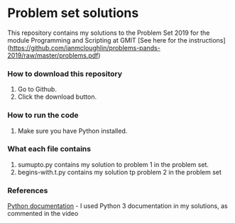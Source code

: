 # Problem set solutions

This repository contains my solutions to the Problem Set 2019 for the module Programming and Scripting at GMIT
[See here for the instructions] (https://github.com/ianmcloughlin/problems-pands-2019/raw/master/problems.pdf)

### How to download this repository

1. Go to Github.
2. Click the download button.

### How to run the code

1. Make sure you have Python installed.

### What each file contains

1. sumupto.py contains my solution to problem 1 in the problem set.
2. begins-with.t.py contains my solution tp problem 2 in the problem set


### References

[Python documentation](https://docs.python.org/3/tutorial/index.html) - I used Python 3 documentation in my solutions, as commented in the video